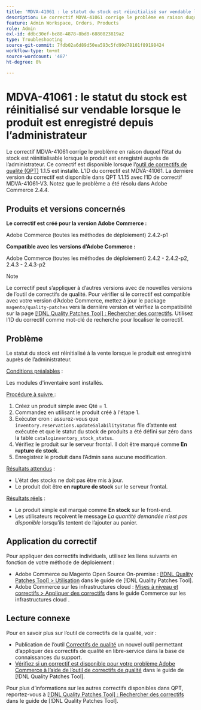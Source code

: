 ```yaml
---
title: 'MDVA-41061 : le statut du stock est réinitialisé sur vendable lorsque le produit est enregistré depuis l’administrateur'
description: Le correctif MDVA-41061 corrige le problème en raison duquel l’état du stock est réinitialisable lorsque le produit est enregistré auprès de l’administrateur. Ce correctif est disponible lorsque l’outil [Outil de correctifs de la qualité (QPT)](https://experienceleague.adobe.com/fr/docs/commerce-operations/tools/quality-patches-tool/quality-patches-tool-to-self-serve-quality-patches) 1.1.5 est installé. L’ID du correctif est MDVA-41061. La dernière version du correctif est disponible dans QPT 1.1.15 avec l’ID de correctif MDVA-41061-V3. Notez que le problème a été résolu dans Adobe Commerce 2.4.4.
feature: Admin Workspace, Orders, Products
role: Admin
exl-id: ddbc30ef-bc88-4878-8bd8-6880823819a2
type: Troubleshooting
source-git-commit: 7fdb02a6d89d50ea593c5fd99d78101f89198424
workflow-type: tm+mt
source-wordcount: '487'
ht-degree: 0%

---
```


# MDVA-41061 : le statut du stock est réinitialisé sur vendable lorsque le produit est enregistré depuis l’administrateur

Le correctif MDVA-41061 corrige le problème en raison duquel l’état du stock est réinitialisable lorsque le produit est enregistré auprès de l’administrateur. Ce correctif est disponible lorsque l’[outil de correctifs de qualité (QPT)](https://experienceleague.adobe.com/fr/docs/commerce-operations/tools/quality-patches-tool/quality-patches-tool-to-self-serve-quality-patches) 1.1.5 est installé. L’ID du correctif est MDVA-41061. La dernière version du correctif est disponible dans QPT 1.1.15 avec l’ID de correctif MDVA-41061-V3. Notez que le problème a été résolu dans Adobe Commerce 2.4.4.

## Produits et versions concernés

**Le correctif est créé pour la version Adobe Commerce :**

Adobe Commerce (toutes les méthodes de déploiement) 2.4.2-p1

**Compatible avec les versions d’Adobe Commerce :**

Adobe Commerce (toutes les méthodes de déploiement) 2.4.2 - 2.4.2-p2, 2.4.3 - 2.4.3-p2

>[!NOTE]
>
>Le correctif peut s’appliquer à d’autres versions avec de nouvelles versions de l’outil de correctifs de qualité. Pour vérifier si le correctif est compatible avec votre version d’Adobe Commerce, mettez à jour le package `magento/quality-patches` vers la dernière version et vérifiez la compatibilité sur la page [[!DNL Quality Patches Tool] : Rechercher des correctifs](https://experienceleague.adobe.com/fr/docs/commerce-operations/tools/quality-patches-tool/quality-patches-tool-to-self-serve-quality-patches). Utilisez l’ID du correctif comme mot-clé de recherche pour localiser le correctif.

## Problème

Le statut du stock est réinitialisé à la vente lorsque le produit est enregistré auprès de l’administrateur.

<u>Conditions préalables</u> :

Les modules d&#39;inventaire sont installés.

<u>Procédure à suivre </u> :

1. Créez un produit simple avec Qté = 1.
1. Commandez en utilisant le produit créé à l&#39;étape 1.
1. Exécuter cron : assurez-vous que `inventory.reservations.updateSalabilityStatus` file d’attente est exécutée et que le statut du stock de produits a été défini sur zéro dans la table `cataloginventory_stock_status`.
1. Vérifiez le produit sur le serveur frontal. Il doit être marqué comme **En rupture de stock**.
1. Enregistrez le produit dans l’Admin sans aucune modification.

<u>Résultats attendus</u> :

* L’état des stocks ne doit pas être mis à jour.
* Le produit doit être **en rupture de stock** sur le serveur frontal.

<u>Résultats réels</u> :

* Le produit simple est marqué comme **En stock** sur le front-end.
* Les utilisateurs reçoivent le message *La quantité demandée n’est pas disponible* lorsqu’ils tentent de l’ajouter au panier.

## Application du correctif

Pour appliquer des correctifs individuels, utilisez les liens suivants en fonction de votre méthode de déploiement :

* Adobe Commerce ou Magento Open Source On-premise : [[!DNL Quality Patches Tool] > Utilisation](/help/tools/quality-patches-tool/usage.md) dans le guide de [!DNL Quality Patches Tool].
* Adobe Commerce sur les infrastructures cloud : [Mises à niveau et correctifs > Appliquer des correctifs](https://experienceleague.adobe.com/docs/commerce-cloud-service/user-guide/develop/upgrade/apply-patches.html?lang=fr) dans le guide Commerce sur les infrastructures cloud .

## Lecture connexe

Pour en savoir plus sur l’outil de correctifs de la qualité, voir :

* Publication de l’outil [Correctifs de qualité](https://experienceleague.adobe.com/fr/docs/commerce-operations/tools/quality-patches-tool/quality-patches-tool-to-self-serve-quality-patches) un nouvel outil permettant d’appliquer des correctifs de qualité en libre-service dans la base de connaissances du support.
* [Vérifiez si un correctif est disponible pour votre problème Adobe Commerce à l’aide de l’outil de correctifs de qualité](/help/tools/quality-patches-tool/patches-available-in-qpt/check-patch-for-magento-issue-with-magento-quality-patches.md) dans le guide de [!DNL Quality Patches Tool].

Pour plus d’informations sur les autres correctifs disponibles dans QPT, reportez-vous à [[!DNL Quality Patches Tool] : Rechercher des correctifs](https://experienceleague.adobe.com/tools/commerce-quality-patches/index.html?lang=fr) dans le guide de [!DNL Quality Patches Tool].
